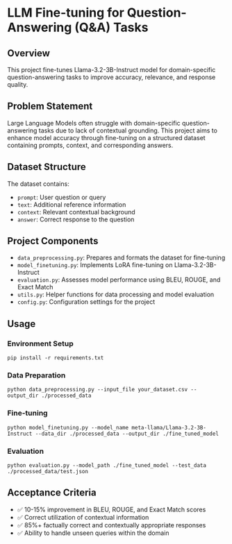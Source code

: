 # LLM Fine-tuning for Question-Answering (Q&A) Tasks

## Overview
This project fine-tunes Llama-3.2-3B-Instruct model for domain-specific question-answering tasks to improve accuracy, relevance, and response quality.

## Problem Statement
Large Language Models often struggle with domain-specific question-answering tasks due to lack of contextual grounding. This project aims to enhance model accuracy through fine-tuning on a structured dataset containing prompts, context, and corresponding answers.

## Dataset Structure
The dataset contains:
- `prompt`: User question or query
- `text`: Additional reference information
- `context`: Relevant contextual background
- `answer`: Correct response to the question

## Project Components
- `data_preprocessing.py`: Prepares and formats the dataset for fine-tuning
- `model_finetuning.py`: Implements LoRA fine-tuning on Llama-3.2-3B-Instruct
- `evaluation.py`: Assesses model performance using BLEU, ROUGE, and Exact Match
- `utils.py`: Helper functions for data processing and model evaluation
- `config.py`: Configuration settings for the project

## Usage

### Environment Setup
```
pip install -r requirements.txt
```

### Data Preparation
```
python data_preprocessing.py --input_file your_dataset.csv --output_dir ./processed_data
```

### Fine-tuning
```
python model_finetuning.py --model_name meta-llama/Llama-3.2-3B-Instruct --data_dir ./processed_data --output_dir ./fine_tuned_model
```

### Evaluation
```
python evaluation.py --model_path ./fine_tuned_model --test_data ./processed_data/test.json
```

## Acceptance Criteria
- ✅ 10-15% improvement in BLEU, ROUGE, and Exact Match scores
- ✅ Correct utilization of contextual information
- ✅ 85%+ factually correct and contextually appropriate responses
- ✅ Ability to handle unseen queries within the domain
